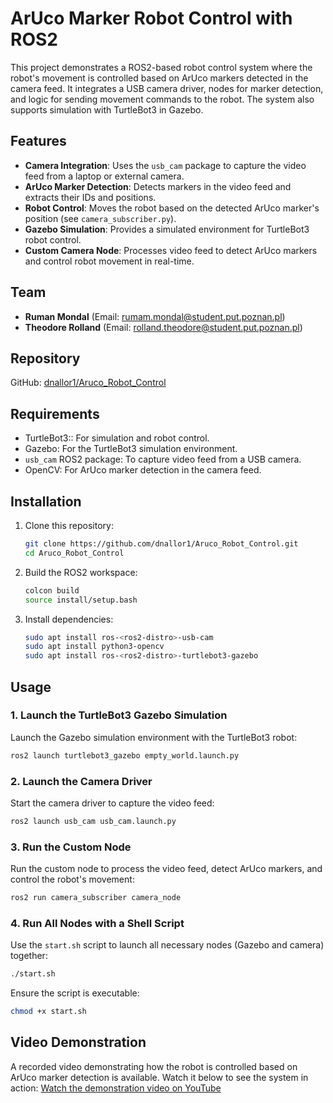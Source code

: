 # ArUco Marker Robot Control with ROS2

This project demonstrates a ROS2-based robot control system where the robot's movement is controlled based on ArUco markers detected in the camera feed. It integrates a USB camera driver, nodes for marker detection, and logic for sending movement commands to the robot. The system also supports simulation with TurtleBot3 in Gazebo.

## Features

- **Camera Integration**: Uses the `usb_cam` package to capture the video feed from a laptop or external camera.
- **ArUco Marker Detection**: Detects markers in the video feed and extracts their IDs and positions.
- **Robot Control**: Moves the robot based on the detected ArUco marker's position (see `camera_subscriber.py`).
- **Gazebo Simulation**: Provides a simulated environment for TurtleBot3 robot control.
- **Custom Camera Node**: Processes video feed to detect ArUco markers and control robot movement in real-time.

## Team

- **Ruman Mondal** (Email: rumam.mondal@student.put.poznan.pl)
- **Theodore Rolland** (Email: rolland.theodore@student.put.poznan.pl)

## Repository

GitHub: [dnallor1/Aruco_Robot_Control](https://github.com/dnallor1/Aruco_Robot_Control)

## Requirements

- TurtleBot3:: For simulation and robot control.
- Gazebo: For the TurtleBot3 simulation environment.
- `usb_cam` ROS2 package: To capture video feed from a USB camera.
- OpenCV: For ArUco marker detection in the camera feed.

## Installation

1. Clone this repository:
   ```bash
   git clone https://github.com/dnallor1/Aruco_Robot_Control.git
   cd Aruco_Robot_Control
   ```

2. Build the ROS2 workspace:
   ```bash
   colcon build
   source install/setup.bash
   ```

3. Install dependencies:
   ```bash
   sudo apt install ros-<ros2-distro>-usb-cam
   sudo apt install python3-opencv
   sudo apt install ros-<ros2-distro>-turtlebot3-gazebo
   ```

## Usage

### 1. Launch the TurtleBot3 Gazebo Simulation
Launch the Gazebo simulation environment with the TurtleBot3 robot:
```bash
ros2 launch turtlebot3_gazebo empty_world.launch.py
```

### 2. Launch the Camera Driver
Start the camera driver to capture the video feed:
```bash
ros2 launch usb_cam usb_cam.launch.py
```

### 3. Run the Custom Node
Run the custom node to process the video feed, detect ArUco markers, and control the robot's movement:
```bash
ros2 run camera_subscriber camera_node
```

### 4. Run All Nodes with a Shell Script
Use the `start.sh` script to launch all necessary nodes (Gazebo and camera) together:
```bash
./start.sh
```

Ensure the script is executable:
```bash
chmod +x start.sh
```
## Video Demonstration
A recorded video demonstrating how the robot is controlled based on ArUco marker detection is available. Watch it below to see the system in action:
[Watch the demonstration video on YouTube](https://youtu.be/zk66Bs9RkVE)

